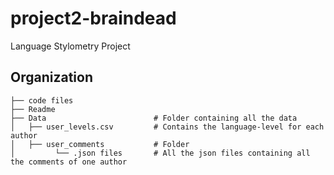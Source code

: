 # project2-braindead
Language Stylometry Project


## Organization
   
    ├── code files
    ├── Readme
    ├── Data                        # Folder containing all the data
    │   ├── user_levels.csv         # Contains the language-level for each author
    │   ├── user_comments           # Folder 
    │         └── .json files       # All the json files containing all the comments of one author
    
       
